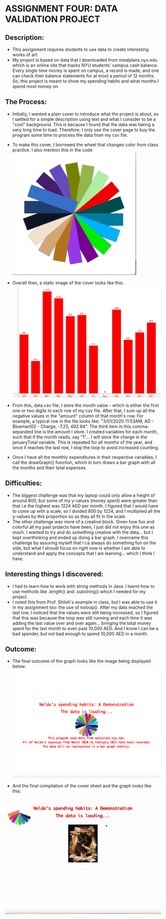 # ASSIGNMENT FOUR: DATA VALIDATION PROJECT

##  Description:
- This assignment requires students to use data to create interesting works of art.
- My project is based on data that I downloaded from mealplans.nyu.edu which is an online site that tracks NYU students' campus cash balance. Every single time money is spent on campus, a record is made, and one can check their balance statements for at most a period of 12 months. So, this project is meant to show my spending habits and what months I spend most money on.

## The Process:
- Initially, I wanted a plain cover to introduce what the project is about, so I settled for a simple description using text and what I consider to be a "cool" background. This is because I found that the data was taking a very long time to load. Therefore, I only use the cover page to buy the program some time to process the data from my csv file.
- To make this cover, I borrowed the wheel that changes color from class practice. I also mention this in the code
![](Media/neldas_video_2.gif)

- Overall then, a static image of the cover looks like this:
![](Media/neldas_photo_2.png)

- From this, data.csv file, I store the month value - which is either the first one or two digits in each row of my csv file. After that, I sum up all the negative values in the "amount" column of that month's row. For example, a typical row in the file looks like: "3/01/2020 11:53AM,	AD - Bluemart02 - Charge,	-7.25,	492.94". The third item in this comma-separated line is the amount I store. I created variables for each month, such that if the month reads, say "1"... I will store the charge in the januaryTotal variable. This is repeated for all months of the year, and once it reaches the last row, I stop the loop to avoid increased counting.
- Once I have all the monthly expenditures in their respective variables, I call the drawGraph() function, which in turn draws a bar graph with all the months and their total expenses. 

## Difficulties:
- The biggest challenge was that my laptop could only allow a height of around 800, but some of my y-values (money spent) were greater than that i.e the highest was 1224 AED per month. I figured that I would have to come up with a scale, so I divided 800 by 1224, and I multiplied all the y-values by this proportion so as they all fit in the scale. 
- The other challenge was more of a creative block. Given how fun and colorful all my past projects have been, I just did not enjoy this one as much. I wanted to try and do something creative with the data... but I kept overthinking and ended up doing a bar graph. I overcame this challenge by assuring myself that I ca always do something fun on the side, but what I shoudl focus on right now is whether I am able to understand and apply the concepts that I am learning... which I think I have. 

## Interesting things I discovered:
- I had to learn how to work with string methods in Java. I learnt how to use methods like .length() and .substring() which I needed for my project.
- I noted this from Prof. Shiloh's example in class, but I was able to use it in my assignment too: the use of noloop(). After my data reached the last row, I noticed that the values were still being increased, so I figured that this was because the loop was still running and each time it was adding the last value over and over again... bringing the total money spent for the last month to even past 10,000 AED. And I know I can be a bad spender, but not bad enough to spend 10,000 AED in a month.

## Outcome:
- The final outcome of the graph looks like the image being displayed below:
![](Media/neldas_photo.png)

- And the final compilation of the cover sheet and the graph looks like this:

![](Media/neldas_video.gif)

